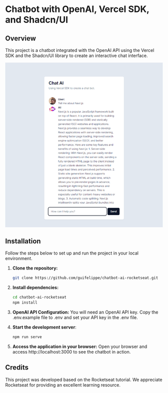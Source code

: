 # Chatbot with OpenAI, Vercel SDK, and Shadcn/UI

## Overview

This project is a chatbot integrated with the OpenAI API using the Vercel SDK and the Shadcn/UI library to create an interactive chat interface.

![Print Screen](./public/chat.png)

## Installation

Follow the steps below to set up and run the project in your local environment.

1. **Clone the repository:**

   ```bash
   git clone https://github.com/guifelippe/chatbot-ai-rocketseat.git

2. **Install dependencies:**

    ```bash
   cd chatbot-ai-rocketseat
   npm install

3. **OpenAI API Configuration:** You will need an OpenAI API key. Copy the .env.example file to .env and set your API key in the .env file.

4. **Start the development server**:

    ```bash
    npm run serve

5. **Access the application in your browser:** Open your browser and access http://localhost:3000 to see the chatbot in action.

## Credits

This project was developed based on the Rocketseat tutorial. We appreciate Rocketseat for providing an excellent learning resource.
